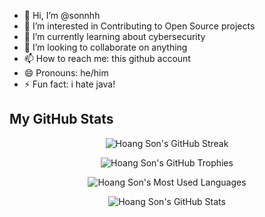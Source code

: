 - 👋 Hi, I’m @sonnhh
- 👀 I’m interested in Contributing to Open Source projects
- 🌱 I’m currently learning about cybersecurity
- 💞️ I’m looking to collaborate on anything
- 📫 How to reach me: this github account
- 😄 Pronouns: he/him
- ⚡ Fun fact: i hate java!

<!---
sonnhh/sonnhh is a ✨ special ✨ repository because its `README.md` (this file) appears on your GitHub profile.
You can click the Preview link to take a look at your changes.
--->

## My GitHub Stats

<p align="center">
    <img src="https://github-readme-streak-stats.herokuapp.com/?user=sonnhh&theme=radical" alt="Hoang Son's GitHub Streak" />
</p>

<p align="center">
    <img src="https://github-profile-trophy.vercel.app/?username=sonnhh&theme=radical&column=3&row=1&margin-w=15&margin-h=15" alt="Hoang Son's GitHub Trophies" />
</p>

<p align="center">
    <img src="https://github-readme-stats.vercel.app/api/top-langs/?username=sonnhh&layout=compact&theme=radical&langs_count=10" alt="Hoang Son's Most Used Languages" />
</p>

<p align="center">
    <img src="https://github-contribution-stats.vercel.app/api/?username=sonnhh&theme=radical&layout=compact" alt="Hoang Son's GitHub Stats" />
</p>
